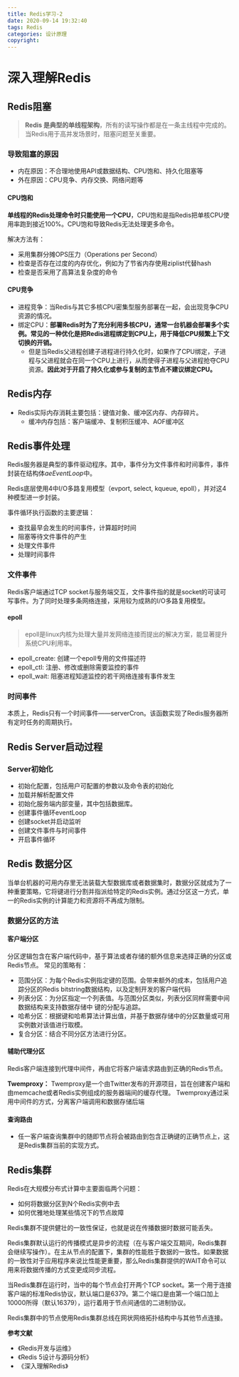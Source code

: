 ```yaml
---
title: Redis学习-2
date: 2020-09-14 19:32:40
tags: Redis 
categories: 设计原理
copyright:
---
```


# 深入理解Redis

## Redis阻塞

> **Redis 是典型的单线程架构**，所有的读写操作都是在一条主线程中完成的。当Redis用于高并发场景时，阻塞问题至关重要。

### 导致阻塞的原因

- 内在原因：不合理地使用API或数据结构、CPU饱和、持久化阻塞等
- 外在原因：CPU竞争、内存交换、网络问题等

#### CPU饱和

 **单线程的Redis处理命令时只能使用一个CPU**，CPU饱和是指Redis把单核CPU使用率跑到接近100%。CPU饱和导致Redis无法处理更多命令。

 解决方法有：
 - 采用集群分摊OPS压力（Operations per Second）
 - 检查是否存在过度的内存优化，例如为了节省内存使用ziplist代替hash
 - 检查是否采用了高算法复杂度的命令

#### CPU竞争

- 进程竞争：当Redis与其它多核CPU密集型服务部署在一起，会出现竞争CPU资源的情况。
- 绑定CPU：**部署Redis时为了充分利用多核CPU，通常一台机器会部署多个实例。常见的一种优化是把Redis进程绑定到CPU上，用于降低CPU频繁上下文切换的开销。**
    - 但是当Redis父进程创建子进程进行持久化时，如果作了CPU绑定，子进程与父进程就会在同一个CPU上进行，从而使得子进程与父进程抢夺CPU资源。**因此对于开启了持久化或参与复制的主节点不建议绑定CPU。**

## Redis内存

- Redis实际内存消耗主要包括：键值对象、缓冲区内存、内存碎片。
  - 缓冲内存包括：客户端缓冲、复制积压缓冲、AOF缓冲区 

## Redis事件处理

Redis服务器是典型的事件驱动程序。其中，事件分为文件事件和时间事件，事件封装在结构体*aeEventLoop*中。

Redis底层使用4中I/O多路复用模型（evport, select, kqueue, epoll），并对这4种模型进一步封装。

事件循环执行函数的主要逻辑：
- 查找最早会发生的时间事件，计算超时时间
- 阻塞等待文件事件的产生
- 处理文件事件
- 处理时间事件

### 文件事件

Redis客户端通过TCP socket与服务端交互，文件事件指的就是socket的可读可写事件。为了同时处理多条网络连接，采用较为成熟的I/O多路复用模型。


#### epoll

> epoll是linux内核为处理大量并发网络连接而提出的解决方案，能显著提升系统CPU利用率。

- epoll_create: 创建一个epoll专用的文件描述符
- epoll_ctl: 注册、修改或删除需要监控的事件
- epoll_wait: 阻塞进程知道监控的若干网络连接有事件发生

### 时间事件

本质上，Redis只有一个时间事件——serverCron。该函数实现了Redis服务器所有定时任务的周期执行。

## Redis Server启动过程

### Server初始化

- 初始化配置，包括用户可配置的参数以及命令表的初始化
- 加载并解析配置文件
- 初始化服务端内部变量，其中包括数据库。
- 创建事件循环eventLoop
- 创建socket并启动监听
- 创建文件事件与时间事件
- 开启事件循环

## Redis 数据分区

当单台机器的可用内存里无法装载大型数据库或者数据集时，数据分区就成为了一种重要策略，它将键进行分割并指派给特定的Redis实例。通过分区这一方式，单一的Redis实例的计算能力和资源将不再成为限制。

### 数据分区的方法

#### 客户端分区
分区逻辑包含在客户端代码中，基于算法或者存储的额外信息来选择正确的分区或Redis节点。
常见的策略有：
- 范围分区：为每个Redis实例指定键的范围。会带来额外的成本，包括用户追踪分区的Redis bitstring数据结构，以及定制开发的客户端代码
- 列表分区：为分区指定一个列表值。与范围分区类似，列表分区同样需要中间数据结构来支持数据存储中 键的分配与追踪。
- 哈希分区：根据键和哈希算法计算出值，并基于数据存储中的分区数量或可用实例数对该值进行取模。
- 复合分区：结合不同分区方法进行分区。
#### 辅助代理分区
Redis客户端连接到代理中间件，再由它将客户端请求路由到正确的Redis节点。

**Twemproxy：**
Twemproxy是一个由Twitter发布的开源项目，旨在创建客户端和由memcache或者Redis实例组成的服务器端间的缓存代理。
Twemproxy通过采用中间件的方式，分离客户端调用和数据存储后端

#### 查询路由
- 任一客户端查询集群中的随即节点将会被路由到包含正确键的正确节点上，这是Redis集群当前的实现方式。

## Redis集群
Redis在大规模分布式计算中主要面临两个问题：
- 如何将数据分区到N个Redis实例中去
- 如何优雅地处理某些情况下的节点故障

Redis集群不提供健壮的一致性保证，也就是说在传播数据时数据可能丢失。

Redis集群默认运行的传播模式是异步的流程（在与客户端交互期间，Redis集群会继续写操作）。在主从节点的配置下，集群的性能胜于数据的一致性。如果数据的一致性对于应用程序来说比性能更重要，那么Redis集群提供的WAIT命令可以用来将数据传播的方式变更成同步流程。

当Redis集群在运行时，当中的每个节点会打开两个TCP socket。第一个用于连接客户端的标准Redis协议，默认端口是6379。第二个端口是由第一个端口加上10000所得（默认16379），运行着用于节点间通信的二进制协议。

Redis集群中的节点使用Redis集群总线在网状网络拓扑结构中与其他节点连接。

**参考文献**
- 《Redis开发与运维》
- 《Redis 5设计与源码分析》
- 《深入理解Redis》
